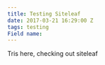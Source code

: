 ```yaml
---
title: Testing Siteleaf
date: 2017-03-21 16:29:00 Z
tags: testing
Field name: 
---
```


Tris here, checking out siteleaf